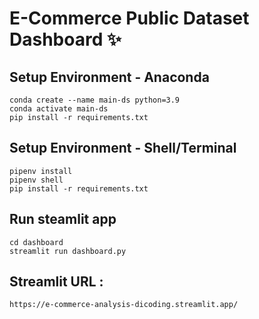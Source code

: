 # E-Commerce Public Dataset Dashboard ✨

## Setup Environment - Anaconda
```
conda create --name main-ds python=3.9
conda activate main-ds
pip install -r requirements.txt
```

## Setup Environment - Shell/Terminal
```
pipenv install
pipenv shell
pip install -r requirements.txt
```

## Run steamlit app
```
cd dashboard
streamlit run dashboard.py
```

## Streamlit URL :
    https://e-commerce-analysis-dicoding.streamlit.app/